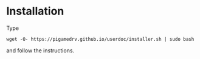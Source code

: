 # Installation
Type

    wget -O- https://pigamedrv.github.io/userdoc/installer.sh | sudo bash
    
and follow the instructions.
